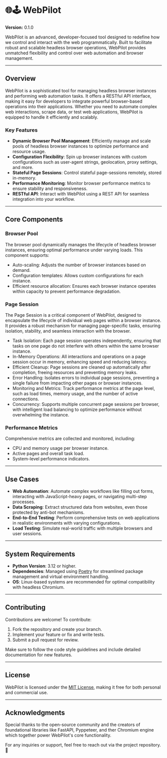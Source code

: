 # 🌐🕹️ WebPilot

**Version:** 0.1.0  

WebPilot is an advanced, developer-focused tool designed to redefine how we control and interact with the web programmatically. Built to facilitate robust and scalable headless browser operations, WebPilot provides unmatched flexibility and control over web automation and browser management.

---

## **Overview**

WebPilot is a sophisticated tool for managing headless browser instances and performing web automation tasks. It offers a RESTful API interface, making it easy for developers to integrate powerful browser-based operations into their applications. Whether you need to automate complex web interactions, scrape data, or test web applications, WebPilot is equipped to handle it efficiently and scalably.

### **Key Features**
- **Dynamic Browser Pool Management**: Efficiently manage and scale pools of headless browser instances to optimize performance and resource usage.
- **Configuration Flexibility**: Spin up browser instances with custom configurations such as user-agent strings, geolocation, proxy settings, and more.
- **Stateful Page Sessions**: Control stateful page-sessions remotely, stored in-memory.
- **Performance Monitoring**: Monitor browser performance metrics to ensure stability and responsiveness.
- **RESTful API**: Interact with WebPilot using a REST API for seamless integration into your workflow.

---

## **Core Components**

### **Browser Pool**
The browser pool dynamically manages the lifecycle of headless browser instances, ensuring optimal performance under varying loads. This component supports:
- Auto-scaling: Adjusts the number of browser instances based on demand.
- Configuration templates: Allows custom configurations for each instance.
- Efficient resource allocation: Ensures each browser instance operates within capacity to prevent performance degradation.

### **Page Session**
The Page Session is a critical component of WebPilot, designed to encapsulate the lifecycle of individual web pages within a browser instance.
It provides a robust mechanism for managing page-specific tasks, ensuring isolation, stability, and seamless interaction with the browser.
- Task Isolation: Each page session operates independently, ensuring that tasks on one page do not interfere with others within the same browser instance.
- In-Memory Operations: All interactions and operations on a page session occur in memory, enhancing speed and reducing latency.
- Efficient Cleanup: Page sessions are cleaned up automatically after completion, freeing resources and preventing memory leaks.
- Error Handling: Isolates errors to individual page sessions, preventing a single failure from impacting other pages or browser instances.
- Monitoring and Metrics: Track performance metrics at the page level, such as load times, memory usage, and the number of active connections.
- Concurrency: Supports multiple concurrent page sessions per browser, with intelligent load balancing to optimize performance without overwhelming the instance.

### **Performance Metrics**
Comprehensive metrics are collected and monitored, including:
- CPU and memory usage per browser instance.
- Active pages and overall task load.
- System-level performance indicators.

---

## **Use Cases**

- **Web Automation**: Automate complex workflows like filling out forms, interacting with JavaScript-heavy pages, or navigating multi-step processes.
- **Data Scraping**: Extract structured data from websites, even those protected by anti-bot mechanisms.
- **End-to-End Testing**: Perform comprehensive tests on web applications in realistic environments with varying configurations.
- **Load Testing**: Simulate real-world traffic with multiple browsers and user sessions.

---

## **System Requirements**
- **Python Version**: 3.12 or higher.
- **Dependencies**: Managed using [Poetry](https://python-poetry.org/) for streamlined package management and virtual environment handling.
- **OS**: Linux-based systems are recommended for optimal compatibility with headless Chromium.

---

## **Contributing**
Contributions are welcome! To contribute:
1. Fork the repository and create your branch.
2. Implement your feature or fix and write tests.
3. Submit a pull request for review.

Make sure to follow the code style guidelines and include detailed documentation for new features.

---

## **License**
WebPilot is licensed under the [MIT License](https://opensource.org/licenses/MIT), making it free for both personal and commercial use.

---

## **Acknowledgments**
Special thanks to the open-source community and the creators of foundational libraries like FastAPI, Pyppeteer, and ther Chromium engine which together power WebPilot's core functionality.

For any inquiries or support, feel free to reach out via the project repository. 🚀